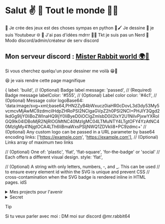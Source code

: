 
# Salut ✌️ 🤗 Tout le monde 🦅🌟

🧠 Je crée des jeux est des choses sympas en python 
🎨🖌️ Je dessine 
🌟 je suis Youtubeur 🌐
🤣 J'ai pas d'idées mdrrr 
🍷🤓 Tkt je suis pas un Nerd 
🤡 Modo discord/admin/créateur de serv discord 

## Mon serveur discord : [Mister Rabbit world 🌍🌟](https://discord.gg/zqNBgKxRsy)

Si vous cherchez quelqu'un pour dessiner me voilà 😁👏

😆 je vais rendre cette page magnifique 

{
  label: 'build',  // (Optional) Badge label
  message: 'passed',  // (Required) Badge message
  labelColor: '#555',  // (Optional) Label color
  color: '#4c1',  // (Optional) Message color
  logoBase64: 'data:image/svg+xml;base64,PHN2ZyB4bWxucz0iaHR0cDovL3d3dy53My5vcmcvMjAwMC9zdmciIHdpZHRoPSI2NCIgaGVpZ2h0PSI2NCI+PHJlY3Qgd2lkdGg9IjY0IiBoZWlnaHQ9IjY0IiByeD0iOCIgZmlsbD0iI2IxY2U1NiIvPjxwYXRoIGQ9Ik04IDBoMjR2NjRIOGMtNC40MzIgMC04LTMuNTY4LTgtOFY4YzAtNC40MzIgMy41NjgtOCA4LTh6IiBmaWxsPSIjNWQ1ZDVkIi8+PC9zdmc+' // (Optional) Any custom logo can be passed in a URL parameter by base64 encoding
  links: ['https://example.com', 'https://example.com'], // (Optional) Links array of maximum two links

  // (Optional) One of: 'plastic', 'flat', 'flat-square', 'for-the-badge' or 'social'
  // Each offers a different visual design.
  style: 'flat',

  // (Optional) A string with only letters, numbers, -, and _. This can be used
  // to ensure every element id within the SVG is unique and prevent CSS
  // cross-contamination when the SVG badge is rendered inline in HTML pages.
  idS

<details>

<summary>Mes projects pour l'avenir</summary>

### Liste :

- un fan game super mario et aywen ( oui )
- une maps Gmod vraiment cool
- un jeux 2d de plateforme avec le moteur godot 

</details>


<details>

<summary>Secret</summary>

  
```stl
solid cube_corner
  facet normal 0.0 -1.0 0.0
    outer loop
      vertex 0.0 0.0 0.0
      vertex 1.0 0.0 0.0
      vertex 0.0 0.0 1.0
    endloop
  endfacet
  facet normal 0.0 0.0 -1.0
    outer loop
      vertex 0.0 0.0 0.0
      vertex 0.0 1.0 0.0
      vertex 1.0 0.0 0.0
    endloop
  endfacet
  facet normal -1.0 0.0 0.0
    outer loop
      vertex 0.0 0.0 0.0
      vertex 0.0 0.0 1.0
      vertex 0.0 1.0 0.0
    endloop
  endfacet
  facet normal 0.577 0.577 0.577
    outer loop
      vertex 1.0 0.0 0.0
      vertex 0.0 1.0 0.0
      vertex 0.0 0.0 1.0
    endloop
  endfacet
endsolid
```

</details>

> [!TIP]
> Si tu veux parler avec moi : DM moi sur discord @mr.rabbit64





<!---
MisterRabbitYT/MisterRabbitYT is a ✨ special ✨ repository because its `README.md` (this file) appears on your GitHub profile.
You can click the Preview link to take a look at your changes.
--->
